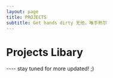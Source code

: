 ```yaml
---
layout: page
title: PROJECTS
subtitle: Get hands dirty 无他，唯手熟尔
---
```


# Projects Libary



---- stay tuned for more updated! ;)
